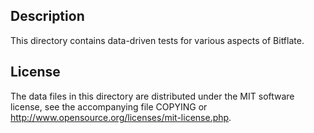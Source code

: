 Description
------------

This directory contains data-driven tests for various aspects of Bitflate.

License
--------

The data files in this directory are distributed under the MIT software
license, see the accompanying file COPYING or
http://www.opensource.org/licenses/mit-license.php.

